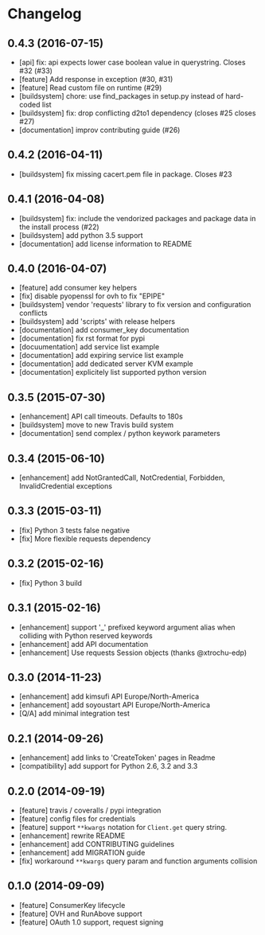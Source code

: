 Changelog
=========

## 0.4.3 (2016-07-15)
 - [api] fix: api expects lower case boolean value in querystring. Closes #32 (#33)
 - [feature] Add response in exception (#30, #31)
 - [feature] Read custom file on runtime (#29)
 - [buildsystem] chore: use find_packages in setup.py instead of hard-coded list
 - [buildsystem] fix: drop conflicting d2to1 dependency (closes #25 closes #27)
 - [documentation] improv contributing guide (#26)

## 0.4.2 (2016-04-11)
 - [buildsystem] fix missing cacert.pem file in package. Closes #23

## 0.4.1 (2016-04-08)
 - [buildsystem] fix: include the vendorized packages and package data in the install process (#22)
 - [buildsystem] add python 3.5 support
 - [documentation] add license information to README

## 0.4.0 (2016-04-07)
 - [feature] add consumer key helpers
 - [fix] disable pyopenssl for ovh to fix "EPIPE"
 - [buildsystem] vendor 'requests' library to fix version and configuration conflicts
 - [buildsystem] add 'scripts' with release helpers
 - [documentation] add consumer_key documentation
 - [documentation] fix rst format for pypi
 - [docuumentation] add service list example
 - [documentation] add expiring service list example
 - [documentation] add dedicated server KVM example
 - [documentation] explicitely list supported python version

## 0.3.5 (2015-07-30)

 - [enhancement] API call timeouts. Defaults to 180s
 - [buildsystem] move to new Travis build system
 - [documentation] send complex / python keywork parameters

## 0.3.4 (2015-06-10)

 - [enhancement] add NotGrantedCall, NotCredential, Forbidden, InvalidCredential exceptions

## 0.3.3 (2015-03-11)

 - [fix] Python 3 tests false negative
 - [fix] More flexible requests dependency

## 0.3.2 (2015-02-16)

 - [fix] Python 3 build

## 0.3.1 (2015-02-16)

 - [enhancement] support '_' prefixed keyword argument alias when colliding with Python reserved keywords
 - [enhancement] add API documentation
 - [enhancement] Use requests Session objects (thanks @xtrochu-edp)

## 0.3.0 (2014-11-23)
 - [enhancement] add kimsufi API Europe/North-America
 - [enhancement] add soyoustart API Europe/North-America
 - [Q/A] add minimal integration test

## 0.2.1 (2014-09-26)
 - [enhancement] add links to 'CreateToken' pages in Readme
 - [compatibility] add support for Python 2.6, 3.2 and 3.3

## 0.2.0 (2014-09-19)
 - [feature] travis / coveralls / pypi integration
 - [feature] config files for credentials
 - [feature] support ``**kwargs`` notation for ``Client.get`` query string.
 - [enhancement] rewrite README
 - [enhancement] add CONTRIBUTING guidelines
 - [enhancement] add MIGRATION guide
 - [fix] workaround ``**kwargs`` query param and function arguments collision

## 0.1.0 (2014-09-09)
 - [feature] ConsumerKey lifecycle
 - [feature] OVH and RunAbove support
 - [feature] OAuth 1.0 support, request signing
